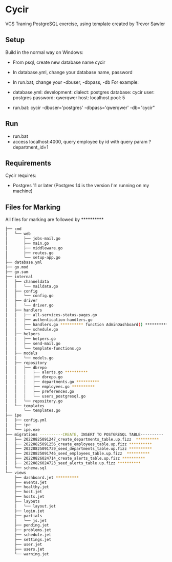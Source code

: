 # Cycir

VCS Traning PostgreSQL exercise, using template created by Trevor Sawler

## Setup

Build in the normal way on Windows:
- From psql, create new database name cycir
- In database.yml, change your database name, password
- In run.bat, change your -dbuser, -dbpass, -db
For example:

- database.yml:
development:
  dialect: postgres
  database: cycir
  user: postgres
  password: qwerqwer
  host: localhost
  pool: 5

- run.bat:
cycir -dbuser='postgres' -dbpass='qwerqwer' -db="cycir"

## Run
- run.bat
- access localhost:4000, query employee by id with query param ?department_id=1

## Requirements

Cycir requires:
- Postgres 11 or later (Postgres 14 is the version I'm running on my machine)

## Files for Marking
All files for marking are followed by **********

```bash
├── cmd
│   └── web
│       ├── jobs-mail.go
│       ├── main.go
│       ├── middleware.go
│       ├── routes.go
│       └── setup-app.go
├── database.yml
├── go.mod
├── go.sum
├── internal
│   ├── channeldata
│   │   └── maildata.go
│   ├── config
│   │   └── config.go
│   ├── driver
│   │   └── driver.go
│   ├── handlers
│   │   ├── all-services-status-pages.go
│   │   ├── authentication-handlers.go
│   │   ├── handlers.go ********** function AdminDashboard() **********
│   │   └── schedule.go
│   ├── helpers
│   │   ├── helpers.go
│   │   ├── send-mail.go
│   │   └── template-functions.go
│   ├── models
│   │   └── models.go
│   ├── repository
│   │   ├── dbrepo
│   │   │   ├── alerts.go **********
│   │   │   ├── dbrepo.go
│   │   │   ├── departments.go **********
│   │   │   ├── employees.go **********
│   │   │   ├── preferences.go
│   │   │   └── users_postgresql.go
│   │   └── repository.go
│   └── templates
│       └── templates.go
├── ipe
│   ├── config.yml
│   ├── ipe
│   └── ipe.exe
├── migrations ----------CREATE, INSERT TO POSTGRESQL TABLE----------
│   ├── 20220825091247_create_departments_table.up.fizz  **********
│   ├── 20220825091256_create_employees_table.up.fizz ********** 
│   ├── 20220825091739_seed_departments_table.up.fizz **********
│   ├── 20220825091746_seed_employees_table.up.fizz  **********
│   ├── 20220826024714_create_alerts_table.up.fizz **********
│   ├── 20220826024723_seed_alerts_table.up.fizz **********
│   └── schema.sql
└── views
    ├── dashboard.jet **********
    ├── events.jet
    ├── healthy.jet
    ├── host.jet
    ├── hosts.jet
    ├── layouts
    │   └── layout.jet
    ├── login.jet
    ├── partials
    │   └── js.jet
    ├── pending.jet
    ├── problems.jet
    ├── schedule.jet
    ├── settings.jet
    ├── user.jet
    ├── users.jet
    └── warning.jet
```
